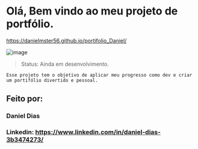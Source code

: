 <h1>Olá, Bem vindo ao meu projeto de portfólio.</h1>

https://danielmster56.github.io/portifolio_Daniel/

![image](https://github.com/danielmster56/portifolio_1/assets/93445644/4c66d827-3e7c-4e58-b549-9d1e18a3a944)

> Status: Ainda em desenvolvimento.
```
Esse projeto tem o objetivo de aplicar meu progresso como dev e criar um portifólio divertido e pessoal.

```

## Feito por:

### Daniel Dias

### Linkedin: https://www.linkedin.com/in/daniel-dias-3b3474273/

```
